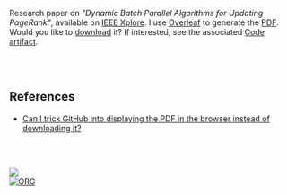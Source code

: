 Research paper on *"Dynamic Batch Parallel Algorithms for Updating PageRank"*,
available on [IEEE Xplore]. I use [Overleaf] to generate the [PDF]. Would you
like to [download] it? If interested, see the associated [Code artifact].


[IEEE Xplore]: https://ieeexplore.ieee.org/abstract/document/9835216/
[Overleaf]: https://www.overleaf.com/project/614aa70a39a24943834e9eb0
[Code artifact]: https://github.com/puzzlef/pagerank-levelwise-cuda-dynamic
[download]: https://github.com/merferry/pagerank-levelwise-cuda-dynamic/releases/download/1.0.0/README.pdf
[PDF]: https://docs.google.com/viewer?url=https://github.com/merferry/pagerank-levelwise-cuda-dynamic/releases/download/1.0.0/README.pdf

<br>
<br>


## References

- [Can I trick GitHub into displaying the PDF in the browser instead of downloading it?](https://webapps.stackexchange.com/a/78367/156304)

<br>
<br>


[![](https://img.youtube.com/vi/bkhQDCApEDQ/maxresdefault.jpg)](https://www.youtube.com/watch?v=bkhQDCApEDQ)<br>
[![ORG](https://img.shields.io/badge/org-merferry-green?logo=Org)](https://merferry.github.io)
